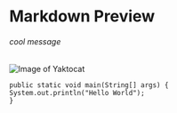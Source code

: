 # Markdown Preview
###### cool message
![Image of Yaktocat](https://octodex.github.com/images/yaktocat.png)
```
public static void main(String[] args) {
System.out.println("Hello World");
}
```
